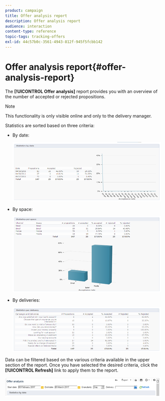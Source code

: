```yaml
---
product: campaign
title: Offer analysis report
description: Offer analysis report
audience: interaction
content-type: reference
topic-tags: tracking-offers
exl-id: 44c57b0c-3561-4943-812f-945f5fcbb142
---
```

# Offer analysis report{#offer-analysis-report}

The **[!UICONTROL Offer analysis]** report provides you with an overview of the number of accepted or rejected propositions.

>[!NOTE]
>
>This functionality is only visible online and only to the delivery manager.

Statistics are sorted based on three criteria:

* By date:

  ![](assets/offer_report_perdate.png)

* By space:

  ![](assets/offer_report_perspaces.png)

* By deliveries:

  ![](assets/offer_report_perdeliveries.png)

Data can be filtered based on the various criteria available in the upper section of the report. Once you have selected the desired criteria, click the **[!UICONTROL Refresh]** link to apply them to the report. 

![](assets/offer_report_criteria.png)
